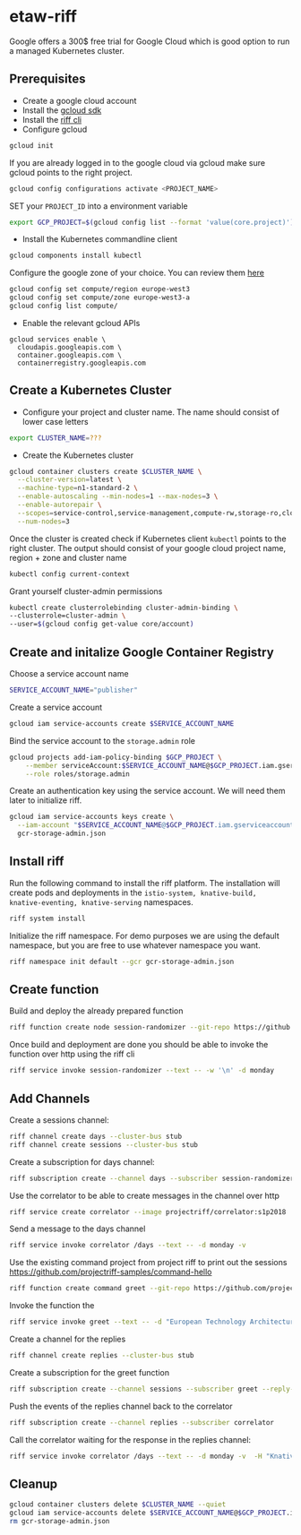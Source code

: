 # etaw-riff

Google offers a 300$ free trial for Google Cloud which is good option to run a managed Kubernetes cluster.

## Prerequisites

- Create a google cloud account
- Install the [gcloud sdk](https://cloud.google.com/sdk/install)
- Install the [riff cli](https://github.com/projectriff/riff/releases)
- Configure gcloud

```bash
gcloud init
```

If you are already logged in to the google cloud via gcloud make sure gcloud points to the right project.

```bash
gcloud config configurations activate <PROJECT_NAME>
```

SET your `PROJECT_ID` into a environment variable

```bash
export GCP_PROJECT=$(gcloud config list --format 'value(core.project)')
```

- Install the Kubernetes commandline client

```bash
gcloud components install kubectl
```

Configure the google zone of your choice. You can review them [here](https://cloud.google.com/compute/docs/regions-zones/)

```bash
gcloud config set compute/region europe-west3
gcloud config set compute/zone europe-west3-a
gcloud config list compute/
```

- Enable the relevant gcloud APIs

```
gcloud services enable \
  cloudapis.googleapis.com \
  container.googleapis.com \
  containerregistry.googleapis.com
```

## Create a Kubernetes Cluster

- Configure your project and cluster name. The name should consist of lower case letters

```bash
export CLUSTER_NAME=???
```

- Create the Kubernetes cluster

```bash
gcloud container clusters create $CLUSTER_NAME \
  --cluster-version=latest \
  --machine-type=n1-standard-2 \
  --enable-autoscaling --min-nodes=1 --max-nodes=3 \
  --enable-autorepair \
  --scopes=service-control,service-management,compute-rw,storage-ro,cloud-platform,logging-write,monitoring-write,pubsub,datastore \
  --num-nodes=3
```

Once the cluster is created check if Kubernetes client `kubectl` points to the right cluster. The output should consist of your google cloud project name, region + zone and cluster name

```bash
kubectl config current-context
```

Grant yourself cluster-admin permissions

```bash
kubectl create clusterrolebinding cluster-admin-binding \
--clusterrole=cluster-admin \
--user=$(gcloud config get-value core/account)
```

## Create and initalize Google Container Registry

Choose a service account name

```bash
SERVICE_ACCOUNT_NAME="publisher"
```

Create a service account

```bash
gcloud iam service-accounts create $SERVICE_ACCOUNT_NAME
```

Bind the service account to the `storage.admin` role

```bash
gcloud projects add-iam-policy-binding $GCP_PROJECT \
    --member serviceAccount:$SERVICE_ACCOUNT_NAME@$GCP_PROJECT.iam.gserviceaccount.com \
    --role roles/storage.admin
```

Create an authentication key using the service account. We will need them later to initialize riff.

```bash
gcloud iam service-accounts keys create \
  --iam-account "$SERVICE_ACCOUNT_NAME@$GCP_PROJECT.iam.gserviceaccount.com" \
  gcr-storage-admin.json
```

## Install riff

Run the following command to install the riff platform.
The installation will create pods and deployments in the `istio-system, knative-build, knative-eventing, knative-serving` namespaces.

```bash
riff system install
```

Initialize the riff namespace. For demo purposes we are using the default namespace, but you are free to use whatever namespace you want.

```bash
riff namespace init default --gcr gcr-storage-admin.json
```

## Create function

Build and deploy the already prepared function

```bash
riff function create node session-randomizer --git-repo https://github.com/saschak094/riff-sessions.git --artifact sessions.js --image=gcr.io/$GCP_PROJECT/session-randomizer --wait --verbose
```

Once build and deployment are done you should be able to invoke the function over http using the riff cli

```bash
riff service invoke session-randomizer --text -- -w '\n' -d monday
```

## Add Channels

Create a sessions channel:

```bash
riff channel create days --cluster-bus stub
riff channel create sessions --cluster-bus stub
```

Create a subscription for days channel:

```bash
riff subscription create --channel days --subscriber session-randomizer --reply-to sessions
```

Use the correlator to be able to create messages in the channel over http

```bash
riff service create correlator --image projectriff/correlator:s1p2018
```

Send a message to the days channel

```bash
riff service invoke correlator /days --text -- -d monday -v
```

Use the existing command project from project riff to print out the sessions
https://github.com/projectriff-samples/command-hello

```bash
riff function create command greet --git-repo https://github.com/projectriff-samples/command-hello --image gcr.io/$GCP_PROJECT/greet --artifact greet.sh --verbose
```

Invoke the function the

```bash
riff service invoke greet --text -- -d "European Technology Architecture Workshop"
```

Create a channel for the replies

```bash
riff channel create replies --cluster-bus stub
```

Create a subscription for the greet function

```bash
riff subscription create --channel sessions --subscriber greet --reply-to replies
```

Push the events of the replies channel back to the correlator

```bash
riff subscription create --channel replies --subscriber correlator
```

Call the correlator waiting for the response in the replies channel:

```bash
riff service invoke correlator /days --text -- -d monday -v  -H "Knative-Blocking-Request:true"
```

## Cleanup

```bash
gcloud container clusters delete $CLUSTER_NAME --quiet
gcloud iam service-accounts delete $SERVICE_ACCOUNT_NAME@$GCP_PROJECT.iam.gserviceaccount.com --quiet
rm gcr-storage-admin.json
```
